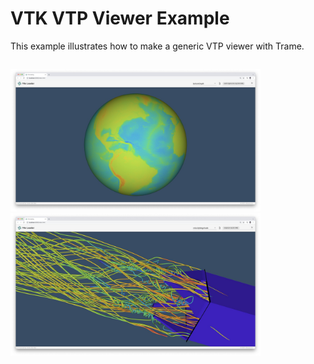 # VTK VTP Viewer Example

This example illustrates how to make a generic VTP viewer with Trame.

<p style="float: left;">
  <img src="../../../../docs/content/examples/VTPViewer-earth.jpg" width="400">
  <img src="../../../../docs/content/examples/VTPViewer-singlepin.jpg" width="400">
</p>


